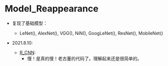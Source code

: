 # Model_Reappearance
* 复现了基础模型：
  * LeNet(), AlexNet(), VGG(), NiN(), GoogLeNet(), ResNet(), MobileNet() 
 
* 2021.8.10:
    * [R_CNN](https://github.com/standbyme-ge/Model_Reappearance/blob/main/R-CNN.py):
      * 慢！是真的慢！老古董的代码了。理解起来还是很简单的。
      
